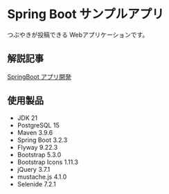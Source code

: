 # Spring Boot サンプルアプリ
つぶやきが投稿できる Webアプリケーションです。


## 解説記事
[SpringBoot アプリ開発](https://web-dev.hatenablog.com/entry/spring-boot/dev-web-app/overview)


## 使用製品
- JDK 21
- PostgreSQL 15
- Maven 3.9.6
- Spring Boot 3.2.3
- Flyway 9.22.3
- Bootstrap 5.3.0
- Bootstrap Icons 1.11.3
- jQuery 3.7.1
- mustache.js 4.1.0
- Selenide 7.2.1
